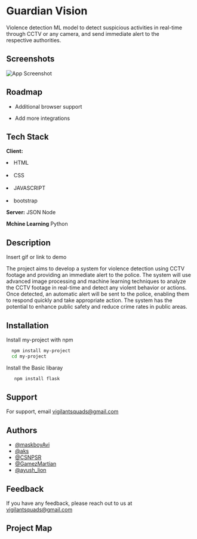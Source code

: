 

# Guardian Vision

 Violence detection ML model to detect suspicious activities in real-time through CCTV or any camera, and send immediate alert to the respective authorities.


## Screenshots

![App Screenshot](https://en.wikipedia.org/wiki/Image#mediaFile:Pencil_drawing_of_a_girl_in_ecstasy.jpg)


## Roadmap

- Additional browser support

- Add more integrations


## Tech Stack

**Client:** <li>HTML</li>  
            <li>CSS</li>  
            <li>JAVASCRIPT</li>  
           <li>bootstrap</li>  

**Server:**  JSON
             Node

**Mchine Learning**  Python 


## Description

Insert gif or link to demo

The project aims to develop a system for violence detection using CCTV footage and providing an immediate alert to the police. The system will use advanced image processing and machine learning techniques to analyze the CCTV footage in real-time and detect any violent behavior or actions. Once detected, an automatic alert will be sent to the police, enabling them to respond quickly and take appropriate action. The system has the potential to enhance public safety and reduce crime rates in public areas.
## Installation

Install my-project with npm

```bash
  npm install my-project
  cd my-project
```
    
Install the Basic libaray    
```bash
   npm install flask
```
## Support

For support, email vigilantsquads@gmail.com 



## Authors

- [@maskboyAvi](https://github.com/maskboyAvi)
- [@aks](https://github.com/atharvsawant2003)
- [@CSNPSR](https://github.com/PavanaSakethaRam)
- [@GamezMartian](https://github.com/ydvmudit07)
- [@ayush_lion](https://github.com/Ayushlion8)


## Feedback

If you have any feedback, please reach out to us at vigilantsquads@gmail.com

## Project Map




